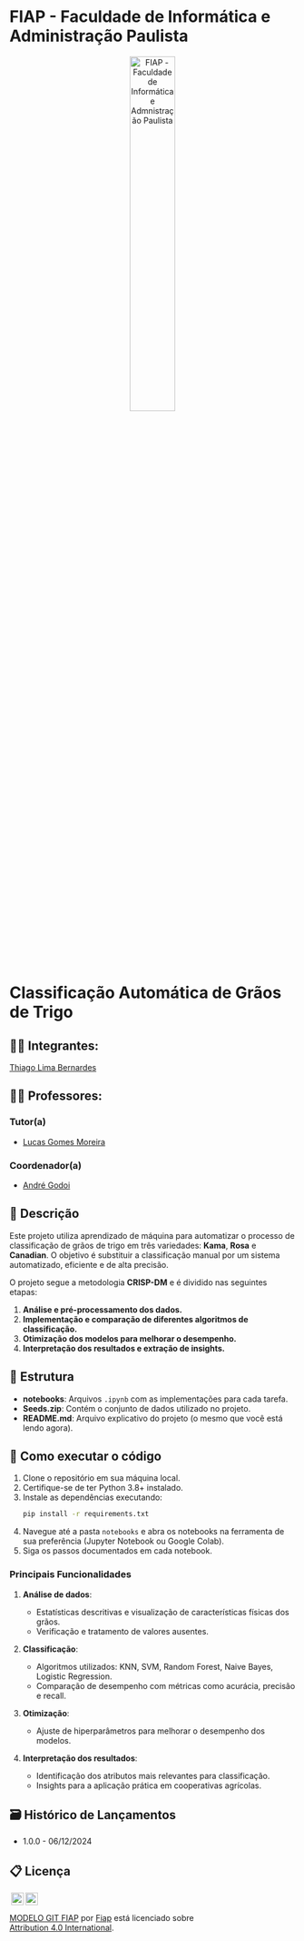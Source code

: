
# FIAP - Faculdade de Informática e Administração Paulista

<p align="center">
<a href= "https://www.fiap.com.br/"><img src="assets/logo-fiap.png" alt="FIAP - Faculdade de Informática e Admnistração Paulista" border="0" width=40% height=40%></a>
</p>

<br>

# Classificação Automática de Grãos de Trigo

## 👨‍🎓 Integrantes:

<a href="https://www.linkedin.com/company/">Thiago Lima Bernardes</a>

## 👩‍🏫 Professores:

### Tutor(a)

- <a href="https://www.linkedin.com/in/lucas-gomes-moreira-15a8452a/">Lucas Gomes Moreira</a>

### Coordenador(a)

- <a href="https://www.linkedin.com/in/profandregodoi/">André Godoi</a>

## 📜 Descrição

Este projeto utiliza aprendizado de máquina para automatizar o processo de classificação de grãos de trigo em três variedades: **Kama**, **Rosa** e **Canadian**. O objetivo é substituir a classificação manual por um sistema automatizado, eficiente e de alta precisão.

O projeto segue a metodologia **CRISP-DM** e é dividido nas seguintes etapas:
1. **Análise e pré-processamento dos dados.**
2. **Implementação e comparação de diferentes algoritmos de classificação.**
3. **Otimização dos modelos para melhorar o desempenho.**
4. **Interpretação dos resultados e extração de insights.**

## 📁 Estrutura

- **notebooks**: Arquivos `.ipynb` com as implementações para cada tarefa.
- **Seeds.zip**: Contém o conjunto de dados utilizado no projeto.
- **README.md**: Arquivo explicativo do projeto (o mesmo que você está lendo agora).

## 🔧 Como executar o código

1. Clone o repositório em sua máquina local.
2. Certifique-se de ter Python 3.8+ instalado.
3. Instale as dependências executando:
   ```bash
   pip install -r requirements.txt
   ```
4. Navegue até a pasta `notebooks` e abra os notebooks na ferramenta de sua preferência (Jupyter Notebook ou Google Colab).
5. Siga os passos documentados em cada notebook.

### Principais Funcionalidades

1. **Análise de dados**:
   - Estatísticas descritivas e visualização de características físicas dos grãos.
   - Verificação e tratamento de valores ausentes.

2. **Classificação**:
   - Algoritmos utilizados: KNN, SVM, Random Forest, Naive Bayes, Logistic Regression.
   - Comparação de desempenho com métricas como acurácia, precisão e recall.

3. **Otimização**:
   - Ajuste de hiperparâmetros para melhorar o desempenho dos modelos.

4. **Interpretação dos resultados**:
   - Identificação dos atributos mais relevantes para classificação.
   - Insights para a aplicação prática em cooperativas agrícolas.

## 🗃 Histórico de Lançamentos

- 1.0.0 - 06/12/2024

## 📋 Licença

<img style="height:22px!important;margin-left:3px;vertical-align:text-bottom;" src="https://mirrors.creativecommons.org/presskit/icons/cc.svg?ref=chooser-v1"><img style="height:22px!important;margin-left:3px;vertical-align:text-bottom;" src="https://mirrors.creativecommons.org/presskit/icons/by.svg?ref=chooser-v1"><p xmlns:cc="http://creativecommons.org/ns#" xmlns:dct="http://purl.org/dc/terms/"><a property="dct:title" rel="cc:attributionURL" href="https://github.com/agodoi/template">MODELO GIT FIAP</a> por <a rel="cc:attributionURL dct:creator" property="cc:attributionName" href="https://fiap.com.br">Fiap</a> está licenciado sobre <a href="http://creativecommons.org/licenses/by/4.0/?ref=chooser-v1" target="_blank" rel="license noopener noreferrer" style="display:inline-block;">Attribution 4.0 International</a>.</p>
